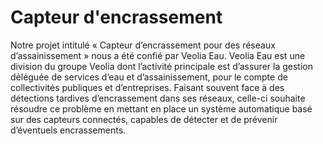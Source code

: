 # Capteur d'encrassement
Notre projet intitulé « Capteur d’encrassement pour des réseaux d’assainissement » nous a été confié par Veolia Eau. Veolia Eau est une division du groupe Veolia dont l’activité principale est d’assurer la gestion déléguée de services d’eau et d’assainissement, pour le compte de collectivités publiques et d’entreprises. Faisant souvent face à des détections tardives d’encrassement dans ses réseaux, celle-ci souhaite résoudre ce problème en mettant en place un système automatique basé sur des capteurs connectés, capables de détecter et de prévenir d’éventuels encrassements.
